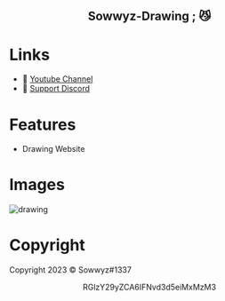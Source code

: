 <h2 align="center">
                          Sowwyz-Drawing <strong>;</strong> 😼
<br>


# Links
- 🔗 [Youtube Channel](https://www.youtube.com/channel/UC9_kma0SOd-oSe24gqpqqCA)
- 🔗 [Support Discord](https://discord.com/users/394251966571872256)


# Features

+ Drawing Website


# Images 

![drawing](https://user-images.githubusercontent.com/88189918/232346359-d307c9cd-741d-4dbd-bb26-c67dfc4383d1.png)



# Copyright 
Copyright 2023 © Sowwyz#1337

</h2>
<p align="center">
   RGlzY29yZCA6IFNvd3d5eiMxMzM3
<br>
